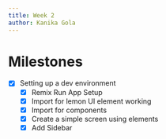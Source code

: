 ```yaml
---
title: Week 2
author: Kanika Gola
---
```

# Milestones
- [x] Setting up a dev environment
	- [x] Remix Run App Setup
	- [x] Import for lemon UI element working
	- [x] Import for components
	- [x] Create a simple screen using elements
	- [x] Add Sidebar
